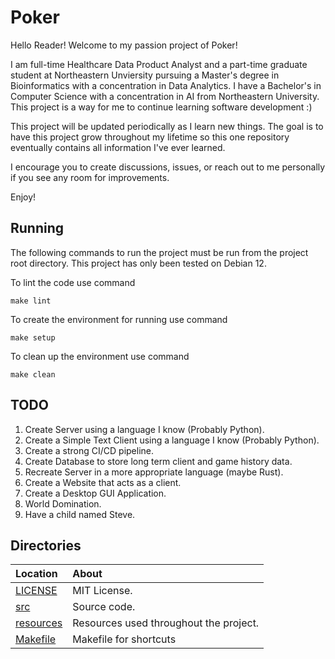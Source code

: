 # Poker
Hello Reader! Welcome to my passion project of Poker! 

I am full-time Healthcare Data Product Analyst and a part-time graduate 
student at Northeastern Unviersity pursuing a Master's degree in Bioinformatics 
with a concentration in Data Analytics. I have a Bachelor's in Computer Science 
with a concentration in AI from Northeastern University. This project is a way 
for me to continue learning software development :)

This project will be updated periodically as I learn new things. The goal is 
to have this project grow throughout my lifetime so this one repository 
eventually contains all information I've ever learned.

I encourage you to create discussions, issues, or reach out to me personally
 if you see any room for improvements.

Enjoy!

## Running

The following commands to run the project must be run from the project root 
directory. This project has only been tested on Debian 12.

To lint the code use command
```
make lint
```

To create the environment for running use command
```
make setup
```

To clean up the environment use command
```
make clean
```

## TODO
1. Create Server using a language I know (Probably Python).
2. Create a Simple Text Client using a language I know (Probably Python).
3. Create a strong CI/CD pipeline.
4. Create Database to store long term client and game history data. 
5. Recreate Server in a more appropriate language (maybe Rust).
6. Create a Website that acts as a client.
7. Create a Desktop GUI Application.
8. World Domination.
9. Have a child named Steve.

## Directories

|   Location     |   About   |
|   :---         |   :---     |
|   [LICENSE](./LICENSE) | MIT License.
|   [src](./src/README.md) | Source code.
|   [resources](./resources/README.md) | Resources used throughout the project.
|   [Makefile](./Makefile) | Makefile for shortcuts

